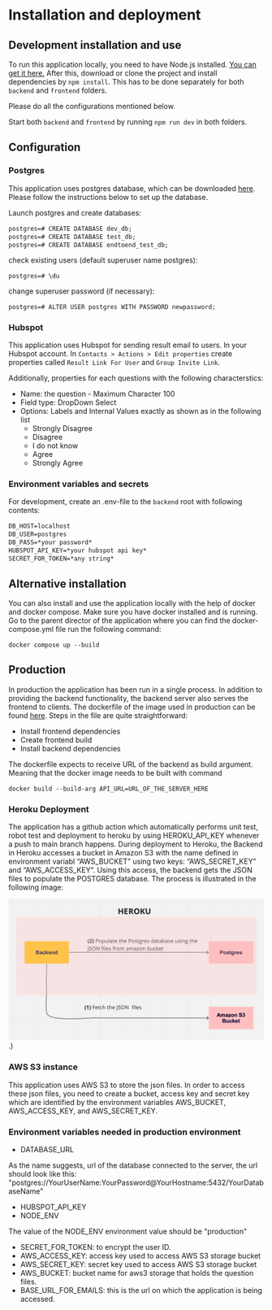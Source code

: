 # Installation and deployment

## Development installation and use

To run this application locally, you need to have Node.js installed. [You can get it here.](https://nodejs.org/en/download/package-manager/) After this, download or clone the project and install dependencies by `npm install`. This has to be done separately for both `backend` and `frontend` folders.

Please do all the configurations mentioned below.

Start both `backend` and `frontend` by running `npm run dev` in both folders.

## Configuration

### Postgres

This application uses postgres database, which can be downloaded [here](https://www.postgresql.org/download/). Please follow the instructions below to set up the database.

Launch postgres and create databases:

```
postgres=# CREATE DATABASE dev_db;
postgres=# CREATE DATABASE test_db;
postgres=# CREATE DATABASE endtoend_test_db;
```

check existing users (default superuser name postgres):

```
postgres=# \du
```

change superuser password (if necessary):

```
postgres=# ALTER USER postgres WITH PASSWORD newpassword;
```

### Hubspot

This application uses Hubspot for sending result email to users. In your Hubspot account. In `Contacts > Actions > Edit properties` create properties called `Result Link For User` and `Group Invite Link`. 

Additionally, properties for each questions with the following characterstics:
- Name: the question - Maximum Character 100
- Field type: DropDown Select
- Options: Labels and Internal Values exactly as shown as in the following list
    - Strongly Disagree
    - Disagree
    - I do not know
    - Agree
    - Strongly Agree

### Environment variables and secrets

For development, create an .env-file to the `backend` root with following contents:

```
DB_HOST=localhost
DB_USER=postgres
DB_PASS=*your password*
HUBSPOT_API_KEY=*your hubspot api key*
SECRET_FOR_TOKEN=*any string*
```

## Alternative installation

You can also install and use the application locally with the help of docker and docker compose. Make sure you have docker installed and is running. Go to the parent director of the application where you can find the docker-compose.yml file run the following command:

```
docker compose up --build
```

## Production

In production the application has been run in a single process. In addition to providing the backend functionality, the backend server also serves the frontend to clients. The dockerfile of the image used in production can be found [here](https://github.com/Devops-ohtuprojekti/DevOpsCSAOS/blob/main/Dockerfile). Steps in the file are quite straightforward:

- Install frontend dependencies
- Create frontend build
- Install backend dependencies

The dockerfile expects to receive URL of the backend as build argument. Meaning that the docker image needs to be built with command

```
docker build --build-arg API_URL=URL_OF_THE_SERVER_HERE
```

### Heroku Deployment

The application has a github action which automatically performs unit test, robot test and deployment to heroku by using HEROKU_API_KEY whenever a push to main branch happens. During deployment to Heroku, the Backend in Heroku accesses a bucket in Amazon S3 with the name defined in environment variabl “AWS_BUCKET” using two keys: “AWS_SECRET_KEY” and “AWS_ACCESS_KEY”. Using this access, the backend gets the JSON files to populate the POSTGRES database. The process is illustrated in the following image:

![Heroku Deployment Model](./assets/heroku_deployment_model.png).)

### AWS S3 instance

This application uses AWS S3 to store the json files. In order to access these json files, you need to create a bucket, access key and secret key which are identified by the environment variables AWS_BUCKET, AWS_ACCESS_KEY, and AWS_SECRET_KEY.


### Environment variables needed in production environment


- DATABASE_URL

As the name suggests, url of the database connected to the server, the url should look like this:
"postgres://YourUserName:YourPassword@YourHostname:5432/YourDatabaseName"

- HUBSPOT_API_KEY
- NODE_ENV

The value of the NODE_ENV environment value should be "production"

- SECRET_FOR_TOKEN: to encrypt the user ID.
- AWS_ACCESS_KEY: access key used to access AWS S3 storage bucket 
- AWS_SECRET_KEY: secret key used to access AWS S3 storage bucket
- AWS_BUCKET: bucket name for aws3 storage that holds the question files.
- BASE_URL_FOR_EMAILS: this is the url on which the application is being accessed.